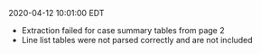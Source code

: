 2020-04-12 10:01:00 EDT


- Extraction failed for case summary tables from page 2
- Line list tables were not parsed correctly and are not included
